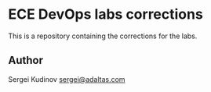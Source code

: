 
# ECE DevOps labs corrections

This is a repository containing the corrections for the labs.

## Author

Sergei Kudinov <sergei@adaltas.com>
